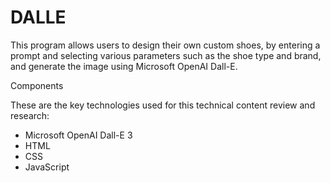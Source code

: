 # DALLE

This program allows users to design their own custom shoes, by entering a prompt and selecting various parameters such as the shoe type and brand, and generate the image using Microsoft OpenAI Dall-E.

Components

These are the key technologies used for this technical content review and research:

- Microsoft OpenAI Dall-E 3
- HTML
- CSS
- JavaScript


